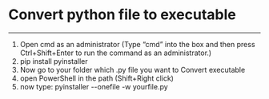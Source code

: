 # Convert python file to executable

---

1. Open cmd as an administrator (Type “cmd” into the box and then press Ctrl+Shift+Enter to run the command as an administrator.)
2. pip install pyinstaller
3. Now go to your folder which .py file you want to Convert executable
4. open PowerShell in the path (Shift+Right click)
5. now type: pyinstaller --onefile -w yourfile.py

